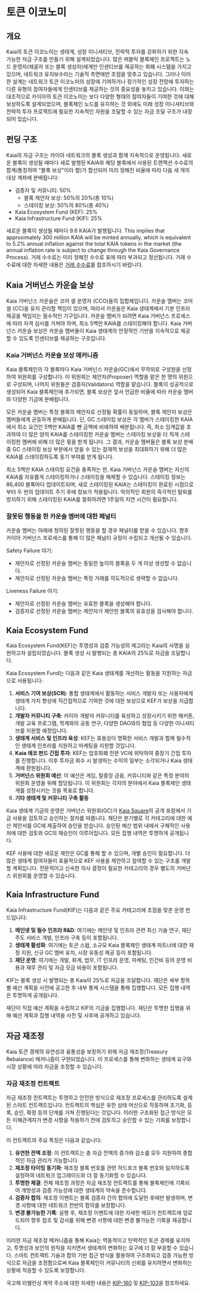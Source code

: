 # 토큰 이코노미

## 개요 <a id="overview"></a>

Kaia의 토큰 이코노미는 생태계, 성장 이니셔티브, 전략적 투자를 강화하기 위한 지속 가능한 자금 구조를 만들기 위해 설계되었습니다. 많은 퍼블릭 블록체인 프로젝트는 노드 운영자(채굴자 또는 블록 생성자)에게만 인센티브를 제공하는 화폐 시스템을 가지고 있으며, 네트워크 유지보수라는 기술적 측면에만 초점을 맞추고 있습니다. 그러나 이러한 설계는 네트워크 토큰 이코노미의 성장에 기여하거나 장기적인 성장 전망에 투자하는 다른 유형의 참여자들에게 인센티브를 제공하는 것의 중요성을 놓치고 있습니다. 이와는 대조적으로 카이아의 토큰 이코노미는 보다 다양한 형태의 참여자들이 기여한 것에 대해 보상하도록 설계되었으며, 블록체인 노드를 유지하는 것 외에도 미래 성장 이니셔티브와 전략적 투자 프로젝트에 필요한 지속적인 자원을 조달할 수 있는 자금 조달 구조가 내장되어 있습니다.

## 펀딩 구조 <a id="funding-structure"></a>

Kaia의 자금 구조는 카이아 네트워크의 블록 생성과 함께 지속적으로 운영됩니다. 새로운 블록이 생성될 때마다 새로 발행된 KAIA와 해당 블록에서 사용된 트랜잭션 수수료의 합계(통칭하여 "블록 보상"이라 함)가 합산되어 미리 정해진 비율에 따라 다음 세 개의 대상 계좌에 분배됩니다:

- 검증자 및 커뮤니티: 50%
  - 블록 제안자 보상: 50%의 20%(총 10%)
  - 스테이킹 보상: 50%의 80%(총 40%)
- Kaia Ecosystem Fund (KEF): 25%
- Kaia Infrastructure Fund (KIF): 25%

새로운 블록이 생성될 때마다 9.6 KAIA가 발행됩니다. This implies that approximately 300 million KAIA will be minted annually, which is equivalent to 5.2% annual inflation against the total KAIA tokens in the market (the annual inflation rate is subject to change through the Kaia Governance Process). 거래 수수료는 미리 정해진 수수료 표에 따라 부과되고 정산됩니다. 거래 수수료에 대한 자세한 내용은 [거래 수수료](../transaction-fees/transaction-fees.md)를 참조하시기 바랍니다.

## Kaia 거버넌스 카운슬 보상 <a id="kaia-governance-council-reward"></a>

Kaia 거버넌스 카운슬은 코어 셀 운영자 (CCO)들의 집합체입니다. 카운슬 멤버는 코어 셀 (CC)을 유지 관리할 책임이 있으며, 따라서 카운슬은 Kaia 생태계에서 기본 인프라 제공을 책임지는 필수적인 기구입니다. 카운슬 멤버가 되려면 Kaia 거버넌스 프로세스에 따라 자격 심사를 거쳐야 하며, 최소 5백만 KAIA를 스테이킹해야 합니다. Kaia 거버넌스 카운슬 보상은 카운슬 멤버들이 Kaia 생태계의 안정적인 기반을 지속적으로 제공할 수 있도록 인센티브를 제공하는 구조입니다.

### Kaia 거버넌스 카운슬 보상 매커니즘 <a id="kaia-governance-council-reward-mechanism"></a>

Kaia 블록체인의 각 블록마다 Kaia 거버넌스 카운슬(GC)에서 무작위로 구성원을 선정하여 위원회를 구성합니다. 이 위원회는 제안자(Proposer) 역할을 맡은 한 명의 위원으로 구성되며, 나머지 위원들은 검증자(Validators) 역할을 맡습니다. 블록이 성공적으로 생성되어 Kaia 블록체인에 추가되면, 블록 보상은 앞서 언급한 비율에 따라 카운슬 멤버와 다양한 기금에 분배됩니다.

모든 카운슬 멤버는 특정 블록의 제안자로 선정될 확률이 동일하며, 블록 제안자 보상은 멤버들에게 균등하게 분배됩니다. 단, GC 스테이킹 보상은 각 멤버가 스테이킹한 KAIA에서 최소 요건인 5백만 KAIA를 뺀 금액에 비례하여 배분됩니다. 즉, 최소 임계값을 초과하여 더 많은 양의 KAIA를 스테이킹한 카운슬 멤버는 스테이킹 보상을 더 적게 스테이킹한 멤버에 비해 더 많은 몫을 받게 됩니다. 그 결과, 카운슬 멤버들은 블록 보상 분배 중 GC 스테이킹 보상 부분에서 얻을 수 있는 잠재적 보상을 최대화하기 위해 더 많은 KAIA를 스테이킹하도록 동기 부여를 받게 됩니다.

최소 5백만 KAIA 스테이킹 요건을 충족하는 한, Kaia 거버넌스 카운슬 멤버는 자신의 KAIA를 자유롭게 스테이킹하거나 스테이킹을 해제할 수 있습니다. 스테이킹 정보는 86,400 블록마다 업데이트되며, 새로 스테이킹된 KAIA는 스테이킹이 완료된 시점으로부터 두 번의 업데이트 주기 후에 정보가 적용됩니다. 악의적인 회원의 즉각적인 탈퇴를 방지하기 위해 스테이킹된 KAIA를 철회하려면 1주일의 지연 시간이 필요합니다.

### 잘못된 행동을 한 카운슬 멤버에 대한 페널티 <a id="penalty-for-misbehaving-council-members"></a>

카운슬 멤버는 아래에 정의된 잘못된 행동을 할 경우 페널티를 받을 수 있습니다. 향후 카이아 거버넌스 프로세스를 통해 더 많은 페널티 규정이 수립되고 개선될 수 있습니다.

Safety Failure 야기:

- 제안자로 선정된 카운슬 멤버는 동일한 높이의 블록을 두 개 이상 생성할 수 없습니다.
- 제안자로 선정된 카운슬 멤버는 특정 거래를 의도적으로 생략할 수 없습니다.

Liveness Failure 야기:

- 제안자로 선정된 카운슬 멤버는 유효한 블록을 생성해야 합니다.
- 검증자로 선정된 카운슬 멤버는 제안자가 제안한 블록의 유효성을 검사해야 합니다.

## Kaia Ecosystem Fund <a id="kaia-ecosystem-fund"></a>

Kaia Ecosystem Fund(KEF)는 투명성과 검증 가능성의 제고라는 Kaia의 사명을 실현하고자 설립되었습니다. 블록 생성 시 발행되는 총 KAIA의 25%로 자금을 조달합니다.

Kaia Ecosystem Fund는 다음과 같은 Kaia 생태계를 개선하는 활동을 지원하는 자금으로 사용됩니다:

1. **서비스 기여 보상(SCR)**: 통합 생태계에서 활동하는 서비스 개발자 또는 사용자에게 생태계 가치 향상에 직간접적으로 기여한 것에 대한 보상으로 KEF가 보상을 지급합니다.
2. **개발자 커뮤니티 구축**: 카이아 개발자 커뮤니티를 육성하고 성장시키기 위한 해커톤, 개발 교육 프로그램, 학계와의 공동 연구, 다양한 DAO와의 협업 등 다양한 이니셔티브를 지원할 예정입니다.
3. **생태계 서비스 및 인프라 육성**: KEF는 효용성이 명확한 서비스 개발과 함께 필수적인 생태계 인프라를 지원하고 마케팅을 지원할 것입니다.
4. **Kaia 에코 펀드 간접 투자**: KEF는 암호화폐 전문 VC에 위탁하여 중장기 간접 투자를 진행합니다. 이후 투자금 회수 시 발생하는 수익의 일부는 소각되거나 Kaia 생태계에 환원됩니다.
5. **거버넌스 위원회 예산**: 이 예산은 게임, 탈중앙 금융, 커뮤니티와 같은 특정 분야의 위원회 운영을 위해 할당됩니다. 이 위원회는 각자의 분야에서 Kaia 블록체인 생태계를 성장시키는 것을 목표로 합니다.
6. **기타 생태계 및 커뮤니티 구축 활동**

Kaia 생태계 기금의 운영은 거버넌스 위원회(GC)가 [Kaia Square](https://square.klaytn.foundation/Home)의 공개 포럼에서 기금 사용을 검토하고 승인하는 절차를 따릅니다. 재단은 분기별로 각 카테고리에 대한 예산 제안서를 GC에 제출하여 승인을 받습니다. 승인된 예산 범위 내에서 구체적인 사용처에 대한 검토와 GC의 재승인이 이루어집니다. 모든 집행 내역은 투명하게 공개됩니다.

KEF 사용에 대한 새로운 제안은 GC를 통해 할 수 있으며, 개별 승인이 필요합니다. 더 많은 생태계 참여자들이 효율적으로 KEF 사용을 제안하고 참여할 수 있는 구조를 개발할 계획입니다. 전문적이고 신속한 의사 결정이 필요한 카테고리의 경우 별도의 거버넌스 위원회를 운영할 수 있습니다.

## Kaia Infrastructure Fund <a id="kaia-infrastructure-fund"></a>

Kaia Infrastructure Fund(KIF)는 다음과 같은 주요 카테고리에 초점을 맞춘 운영 펀드입니다:

1. **메인넷 및 필수 인프라 R&D**: 여기에는 메인넷 및 인프라 관련 최신 기술 연구, 재단 주도 서비스 개발, 인프라 구축 등이 포함됩니다.
2. **생태계 활성화**: 여기에는 토큰 스왑, 소규모 Kaia 블록체인 생태계 파트너에 대한 재정 지원, 신규 GC 멤버 유치, 시장 유동성 제공 등이 포함됩니다.
3. **재단 운영**: 여기에는 개발, 회계, 법무, IT 인프라 운영, 마케팅, 인건비 등의 운영 비용과 재무 관리 및 자금 모금 비용이 포함됩니다.

KIF는 블록 생성 시 발행되는 총 Kaia의 25%로 자금을 조달합니다. 재단은 세부 항목별 예산 계획을 사전에 공고한 후 내부 통제 시스템을 통해 집행합니다. 모든 집행 내역은 투명하게 공개됩니다.

재단이 직접 예산 계획을 수립하고 KIF의 기금을 집행합니다. 재단은 투명한 집행을 위해 예산 계획과 집행 내역을 사전 및 사후에 공개하고 있습니다.

## 자금 재조정

Kaia 토큰 경제의 유연성과 융통성을 보장하기 위해 자금 재조정(Treasury Rebalance) 메커니즘이 구현되었습니다. 이 프로세스를 통해 변화하는 생태계 요구와 시장 상황에 따라 자금을 조정할 수 있습니다.

### 자금 재조정 컨트랙트

자금 재조정 컨트랙트는 투명하고 안전한 방식으로 재조정 프로세스를 관리하도록 설계된 스마트 컨트랙트입니다. 컨트랙트의 핵심은 유한 상태 머신으로 작동하며 초기화, 등록, 승인, 확정 등의 단계를 거쳐 진행된다는 것입니다. 이러한 구조화된 접근 방식은 모든 이해관계자가 변경 사항을 적용하기 전에 검토하고 승인할 수 있는 기회를 보장합니다.

이 컨트랙트의 주요 특징은 다음과 같습니다:

1. **유연한 잔액 조정**: 이 컨트랙트는 총 자금 잔액의 증가와 감소를 모두 지원하여 종합적인 자금 관리가 가능합니다.
2. **재조정 타이밍 동기화**: 재조정 블록 번호를 관련 하드포크 블록 번호와 일치하도록 설정하여 네트워크 업그레이드와 더 잘 동기화할 수 있습니다.
3. **투명한 체결**: 전체 재조정 과정은 자금 재조정 컨트랙트를 통해 블록체인에 기록되어 개방성과 검증 가능성에 대한 생태계의 약속을 준수합니다.
4. **검증자 합의**: 재조정 이벤트는 블록 검증자 간의 합의에 도달한 후에만 발생하며, 변경 사항에 대한 네트워크 전반의 합의를 보장합니다.
5. **변경 불가능한 기록**: 실행 후, 재조정 이벤트에 대한 자세한 메모가 컨트랙트에 업로드되어 향후 참조 및 감사를 위해 변경 사항에 대한 변경 불가능한 기록을 제공합니다.

이러한 자금 재조정 메커니즘을 통해 Kaia는 역동적이고 탄력적인 토큰 경제를 유지하고, 투명성과 보안의 원칙을 지키면서 생태계의 변화하는 요구에 더 잘 부응할 수 있습니다. 스마트 컨트랙트 기술과 합의 기반 접근 방식을 활용하여 구조화되고 검증 가능한 방식으로 자금을 조정함으로써 Kaia 블록체인이 커뮤니티의 신뢰를 유지하면서 변화하는 상황에 적응할 수 있도록 보장합니다.

국고채 리밸런싱 계약 주소에 대한 자세한 내용은 [KIP-160](../governance/governance-by-kip.md#kip-160-an-update-on-treasury-fund-rebalancing) 및 [KIP-103](../governance/governance-by-kip.md#kip-103-treasury-fund-rebalancing)을 참조하세요.
